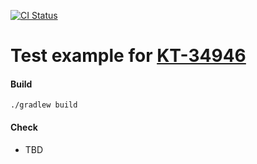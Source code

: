 [![CI Status](https://github.com/turansky/kotlin-battleground/workflows/KT-34946/badge.svg)](https://github.com/turansky/kotlin-battleground/actions)

# Test example for [KT-34946](https://youtrack.jetbrains.com/issue/KT-34946)

#### Build
```
./gradlew build
```

#### Check
* TBD
